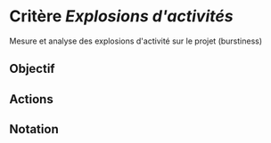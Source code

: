 # Critère *Explosions d'activités*
Mesure et analyse des explosions d'activité sur le projet (burstiness)

## Objectif


## Actions


## Notation